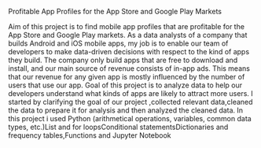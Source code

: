 
Profitable App Profiles for the App Store and Google Play Markets

Aim of this project is to find mobile app profiles that are profitable for the App Store and Google Play markets. As a data analysts of a company that builds Android and iOS mobile apps, my job is to enable our team of developers to make data-driven decisions with respect to the kind of apps they build.
The company only build apps that are free to download and install, and our main source of revenue consists of in-app ads. This means that our revenue for any given app is mostly influenced by the number of users that use our app. Goal of this project is to analyze data to help our developers understand what kinds of apps are likely to attract more users.
I started by clarifying the goal of our project ,collected relevant data,cleaned the data to prepare it for analysis and then analyzed the cleaned data.
In this project i used Python (arithmetical operations, variables, common data types, etc.)List and for loopsConditional statementsDictionaries and frequency tables,Functions and Jupyter Notebook

